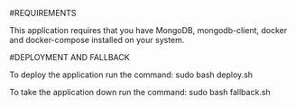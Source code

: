 #REQUIREMENTS

This application requires that you have MongoDB, mongodb-client, docker and docker-compose installed on your system.

#DEPLOYMENT AND FALLBACK

To deploy the application run the command:
sudo bash deploy.sh

To take the application down run the command:
sudo bash fallback.sh

